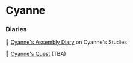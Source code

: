 # Cyanne

### Diaries

🐇 [Cyanne's Assembly Diary](https://cyanne.study/s/assembly-diary) on Cyanne's Studies

🐇 [Cyanne's Quest](https://quest.substack.com) (TBA)
